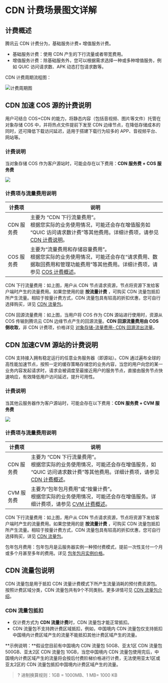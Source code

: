 # CDN 计费场景图文详解

## 计费概述

腾讯云 CDN 计费分为，基础服务计费+ 增值服务计费。

- 基础服务计费：使用 CDN 产生的下行流量或者带宽费用。
- 增值服务计费：除基础服务外，您可以根据需求选择一种或多种增值服务，例如 QUIC 访问请求数、APK 动态打包请求数等。

CDN 计费周期流程图：

![计费周期图](https://qcloudimg.tencent-cloud.cn/raw/24df45faf50c11dc6dddd5d5c0f2fb14.png)



## CDN 加速 COS 源的计费说明

用户可结合 COS+CDN 的能力，将静态内容（包括音视频、图片等文件）托管在对象存储 COS 中，并将热点文件提前下发至 CDN 边缘节点，在降低存储成本的同时，还可降低下载访问延迟，适用于搭建下载行为较多的 APP、音视频平台、网站等。



### 计费说明

当对象存储 COS 作为客户源站时，可能会存在以下费用：**CDN 服务费 + COS 服务费**

![](https://qcloudimg.tencent-cloud.cn/raw/e259efa8eb7ad9df0b31d6efac4c3c0b.png)

### 计费项与流量费用说明

| 计费项    | 说明                                                         |
| --------- | ------------------------------------------------------------ |
| CDN 服务费 | 主要为 “CDN 下行流量费用”。<br />根据您实际的业务使用情况，可能还会存在增值服务如 “QUIC 访问请求数计费”等其他费用。详细计费项，请参见 [CDN 计费说明](https://cloud.tencent.com/document/product/228/2949#.E5.A2.9E.E5.80.BC.E6.9C.8D.E5.8A.A1.E8.AE.A1.E8.B4.B9)。 |
| COS 服务费 | 主要为“流量费用和存储容量费用”。<br />根据您实际的业务使用情况，可能还会存在“请求费用、数据取回费用和管理功能费用”等其他费用。详细计费项，请参见 [COS 计费概述](https://cloud.tencent.com/document/product/436/16871)。 |

CDN 下行流量费用：如上图，用户从 CDN 节点请求资源，节点将资源下发给客户端时产生的流量费用。如果您使用的是 **按流量计费** ，可购买 CDN 流量包抵扣所产生流量。相较于按量计费方式，CDN 流量包具有较高的折扣优惠，您可自行选择购买，详见 [CDN 流量包](https://buy.cloud.tencent.com/cdn_package)。

CDN 回源流量费用：如上图，当用户将 COS 作为 CDN 源站进行使用时，资源从 COS 传输到腾讯云 CDN 边缘节点产生的回源流量。**CDN 回源流量费用由 COS 侧收取**，非 CDN 计费项，价格详见 [对象存储-流量费用- CDN 回源流出流量](https://cloud.tencent.com/document/product/436/53863#cos-.E4.BD.9C.E4.B8.BA-cdn-.E6.BA.90.E7.AB.99.E6.97.B6.E4.BA.A7.E7.94.9F.E7.9A.84.E6.B5.81.E9.87.8F)。



## CDN 加速CVM 源站的计费说明

CDN 支持接入拥有稳定运行的任意业务服务器（即源站）。CDN 通过遍布全球的高性能加速节点，按照一定的缓存策略存储您的业务内容，当您的用户向您的某一业务内容发起请求时，请求会被调度至最接近用户的服务节点，直接由服务节点快速响应，有效降低用户访问延迟，提升可用性。

### 计费说明

当其他云服务器作为客户源站时，可能会存在以下费用：**CDN 服务费 + CVM 服务费**

![](https://qcloudimg.tencent-cloud.cn/raw/18c2aaa4501ee5729572f62b1e288056.png)

### 计费项与流量费用说明

| 计费项    | 说明                                                         |
| --------- | ------------------------------------------------------------ |
| CDN 服务费 | 主要为 “CDN 下行流量费用”。<br />根据您实际的业务使用情况，可能还会存在增值服务，如 “QUIC 访问请求数计费”等其他费用。详细计费项，请参见 [CDN 计费概述](https://cloud.tencent.com/document/product/228/2949#.E5.A2.9E.E5.80.BC.E6.9C.8D.E5.8A.A1.E8.AE.A1.E8.B4.B9)。 |
| CVM 服务费 | 主要为“包年包月费用”或“按量计费”。<br />根据您实际的业务使用情况，可能还会存在增值服务。详细计费项，请参见 [CVM 计费概述](https://cloud.tencent.com/document/product/213/2180)。 |

CDN 下行流量费用：如上图，用户从 CDN 节点请求资源，节点将资源下发给客户端时产生的流量费用。如果您使用的是 **按流量计费** ，可购买 CDN 流量包抵扣所产生流量。相较于按量计费方式，CDN 流量包具有较高的折扣优惠，您可自行选择购买，详见 [CDN 流量包](https://buy.cloud.tencent.com/cdn_package)。

包年包月费用：包年包月是云服务器实例一种预付费模式，提前一次性支付一个月或多个月甚至多年的费用。详见 [包年包月实例价格](https://cloud.tencent.com/document/product/213/2176#.E5.8C.85.E5.B9.B4.E5.8C.85.E6.9C.88.E5.AE.9E.E4.BE.8B.E4.BB.B7.E6.A0.BC)。



## CDN 流量包说明

CDN 流量包是用于抵扣 CDN 流量计费模式下所产生流量消耗的预付费资源包。按照计费区域分类，CDN 流量包共有9个不同类别。更多详情可见 [CDN 流量包介绍](https://cloud.tencent.com/document/product/228/60462)。

### CDN 流量包抵扣

- 仅计费方式为 **CDN 流量计费**时，CDN 流量包才能正常抵扣。
- CDN 流量包不支持跨计费区域抵扣，例如，中国境内 CDN 流量包仅支持抵扣中国境内计费区域产生的流量不能抵扣其他计费区域产生的流量。

**示例说明：**假设您目前有中国境内 CDN 流量包 50GB、亚太1区 CDN 流量包 500GB、亚太2区 CDN 流量包 10GB，当您中国境内 CDN 流量包使用完后，中国境内计费区域产生的流量将会按后付费阶梯价格进行计费，无法使用亚太1区或亚太2区的 CDN 流量包抵扣中国境内计费区域产生的流量。

>? 进制换算规则：1GB = 1000MB、1 MB= 1000 KB







